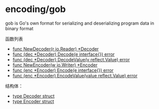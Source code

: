 # encoding/gob


gob is Go's own format for serializing and deserializing program data in binary format 

函数列表
- [func NewDecoder(r io.Reader) *Decoder](Decode_Encode.md)
- [func (dec *Decoder) Decode(e interface{}) error](Decode_Encode.md)
- [func (dec *Decoder) DecodeValue(v reflect.Value) error](DecodeValue.md)
- [func NewEncoder(w io.Writer) *Encoder](Decode_Encode.md)
- [func (enc *Encoder) Encode(e interface{}) error](Decode_Encode.md)
- [func (enc *Encoder) EncodeValue(value reflect.Value) error](EncodeValue.md)


结构体：
- [type Decoder struct](struct.md)
- [type Encoder struct](struct.md)

